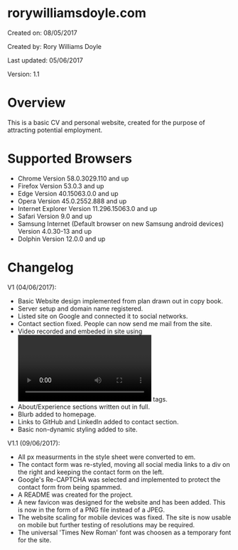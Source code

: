 # rorywilliamsdoyle.com

Created on: 08/05/2017

Created by: Rory Williams Doyle

Last updated: 05/06/2017

Version: 1.1

# Overview
This is a basic CV and personal website, created for the purpose of attracting potential employment.

# Supported Browsers
- Chrome Version 58.0.3029.110 and up
- Firefox Version 53.0.3 and up
- Edge Version 40.15063.0.0 and up
- Opera Version 45.0.2552.888 and up
- Internet Explorer Version 11.296.15063.0 and up
- Safari Version 9.0 and up
- Samsung Internet (Default browser on new Samsung android devices) Version 4.0.30-13 and up
- Dolphin Version 12.0.0 and up

# Changelog

V1 (04/06/2017):
  - Basic Website design implemented from plan drawn out in copy book.
  - Server setup and domain name registered.
  - Listed site on Google and connected it to social networks.
  - Contact section fixed. People can now send me mail from the site.
  - Video recorded and embeded in site using <video></video> tags.
  - About/Experience sections written out in full.
  - Blurb added to homepage.
  - Links to GitHub and LinkedIn added to contact section.
  - Basic non-dynamic styling added to site.
  
V1.1 (09/06/2017):
  - All px measurments in the style sheet were converted to em.
  - The contact form was re-styled, moving all social media links to a div on the right and keeping the contact form on the left.
  - Google's Re-CAPTCHA was selected and implemented to protect the contact form from being spammed.
  - A README was created for the project.
  - A new favicon was designed for the website and has been added. This is now in the form of a PNG file instead of a JPEG.
  - The website scaling for mobile devices was fixed. The site is now usable on mobile but further testing of resolutions may be required.
  - The universal 'Times New Roman' font was choosen as a temporary font for the site.
